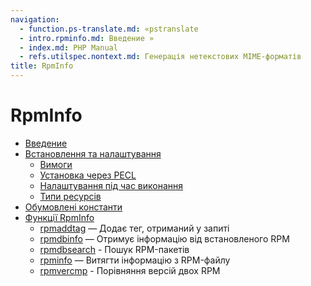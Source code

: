 ```yaml
---
navigation:
  - function.ps-translate.md: «pstranslate
  - intro.rpminfo.md: Введение »
  - index.md: PHP Manual
  - refs.utilspec.nontext.md: Генерація нетекстових MIME-форматів
title: RpmInfo
---
```

# RpmInfo

-   [Введение](intro.rpminfo.md)
-   [Встановлення та налаштування](rpminfo.setup.md)
    -   [Вимоги](rpminfo.requirements.md)
    -   [Установка через PECL](rpminfo.installation.md)
    -   [Налаштування під час виконання](rpminfo.configuration.md)
    -   [Типи ресурсів](rpminfo.resources.md)
-   [Обумовлені константи](rpminfo.constants.md)
-   [Функції RpmInfo](ref.rpminfo.md)
    -   [rpmaddtag](function.rpmaddtag.md) — Додає тег, отриманий у запиті
    -   [rpmdbinfo](function.rpmdbinfo.md) — Отримує інформацію від встановленого RPM
    -   [rpmdbsearch](function.rpmdbsearch.md) - Пошук RPM-пакетів
    -   [rpminfo](function.rpminfo.md) — Витягти інформацію з RPM-файлу
    -   [rpmvercmp](function.rpmvercmp.md) - Порівняння версій двох RPM
